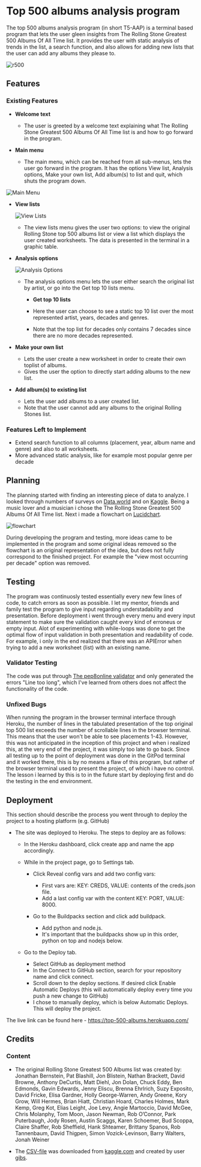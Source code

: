# Top 500 albums analysis program

The top 500 albums analysis program (in short T5-AAP) is a terminal based program that lets the user gleen insights from The Rolling Stone Greatest 500 Albums Of All Time list. It provides the user with static analysis of trends in the list, a search function, and also allows for adding new lists that the user can add any albums they please to.

![r500](https://github.com/Johneriksson88/top_500_albums/blob/main/assets/images/rolling_stone.jpg?raw=true)

## Features 

### Existing Features

- __Welcome text__

  - The user is greeted by a welcome text explaining what The Rolling Stone Greatest 500 Albums Of All Time list is and how to go forward in the program.

- __Main menu__

  - The main menu, which can be reached from all sub-menus, lets the user go forward in the program. It has the options View list, Analysis options, Make your own list, Add album(s) to list and quit, which shuts the program down.

![Main Menu](https://github.com/Johneriksson88/top_500_albums/blob/main/assets/images/main_menu.png?raw=true)

  - __View lists__

    ![View Lists](https://github.com/Johneriksson88/top_500_albums/blob/main/assets/images/view_lists.png?raw=true)

    - The view lists menu gives the user two options: to view the original Rolling Stone top 500 albums list or view a list which displays the user created worksheets. The data is presented in the terminal in a graphic table.

  
  - __Analysis options__

    ![Analysis Options](https://github.com/Johneriksson88/top_500_albums/blob/main/assets/images/analysis_options.png?raw=true)

    - The analysis options menu lets the user either search the original list by artist, or go into the Get top 10 lists menu.


      - __Get top 10 lists__

       - Here the user can choose to see a static top 10 list over the most represented artist, years, decades and genres.
       - Note that the top list for decades only contains 7 decades since there are no more decades represented.


  - __Make your own list__

    - Lets the user create a new worksheet in order to create their own toplist of albums.
    - Gives the user the option to directly start adding albums to the new list.
  

  - __Add album(s) to existing list__

    - Lets the user add albums to a user created list.
    - Note that the user cannot add any albums to the original Rolling Stones list.


### Features Left to Implement

- Extend search function to all columns (placement, year, album name and genre) and also to all worksheets.
- More advanced static analysis, like for example most popular genre per decade

## Planning

The planning started with finding an interesting piece of data to analyze. I looked through numbers of surveys on [Data.world](https://data.world/) and on [Kaggle](https://www.kaggle.com/). Being a music lover and a musician i chose the The Rolling Stone Greatest 500 Albums Of All Time list.
Next i made a flowchart on [Lucidchart](https://lucid.app/).

![flowchart](https://github.com/Johneriksson88/top_500_albums/blob/main/assets/images/flowchart.png?raw=true)

During developing the program and testing, more ideas came to be implemented in the program and some original ideas removed so the flowchart is an original representation of the idea, but does not fully correspond to the finished project. For example the "view most occurring per decade" option was removed.

## Testing 

The program was continuosly tested essentially every new few lines of code, to catch errors as soon as possible. 
I let my mentor, friends and family test the program to give input regarding understadability and presentation.
Before deployment i went through every menu and every input statement to make sure the validation caught every kind of erroneus or empty input. Alot of experimenting with while-loops was done to get the optimal flow of input validation in both presentation and readability of code.
For example, i only in the end realized that there was an APIError when trying to add a new worksheet (list) with an existing name.

### Validator Testing 

The code was put through [The pep8online validator](http://pep8online.com/) and only generated the errors "Line too long", which I've learned from others does not affect the functionality of the code.

### Unfixed Bugs

When running the program in the browser terminal interface through Heroku, the number of lines in the tabulated presentation of the top original top 500 list exceeds the number of scrollable lines in the browser terminal. This means that the user won't be able to see placements 1-43. However, this was not anticipated in the inception of this project and when i realized this, at the very end of the project, it was simply too late to go back. Since all testing up to the point of deployment was done in the GitPod terminal and it worked there, this is by no means a flaw of this program, but rather of the browser terminal used to present the project, of which i have no control.
The lesson i learned by this is to in the future start by deploying first and do the testing in the end environment.

## Deployment

This section should describe the process you went through to deploy the project to a hosting platform (e.g. GitHub) 

- The site was deployed to Heroku. The steps to deploy are as follows: 
  - In the Heroku dashboard, click create app and name the app accordingly. 

  - While in the project page, go to Settings tab.
    - Click Reveal config vars and add two config vars:
      - First vars are: KEY: CREDS, VALUE: contents of the creds.json file.
      - Add a last config var with the content KEY: PORT, VALUE: 8000.

    - Go to the Buildpacks section and click add buildpack.
      - Add python and node.js.
      - It's important that the buildpacks show up in this order, python on top and nodejs below.

  - Go to the Deploy tab.
    - Select GitHub as deployment method
    - In the Connect to GitHub section, search for your repository name and click connect.
    - Scroll down to the deploy sections. If desired click Enable Automatic Deploys (this will automatically deploy every time you push a new change to GitHub)
    - I chose to manually deploy, which is below Automatic Deploys. This will deploy the project.

The live link can be found here - https://top-500-albums.herokuapp.com/ 


## Credits 

### Content 

- The original Rolling Stone Greatest 500 Albums list was created by:
Jonathan Bernstein, Pat Blashill, Jon Blistein, Nathan Brackett, David Browne, Anthony DeCurtis, Matt Diehl, Jon Dolan, Chuck Eddy, Ben Edmonds, Gavin Edwards, Jenny Eliscu, Brenna Ehrlrich, Suzy Exposito, David Fricke, Elisa Gardner, Holly George-Warren, Andy Greene, Kory Grow, Will Hermes, Brian Hiatt, Christian Hoard, Charles Holmes, Mark Kemp, Greg Kot, Elias Leight, Joe Levy, Angie Martoccio, David McGee, Chris Molanphy, Tom Moon, Jason Newman, Rob O’Connor, Park Puterbaugh, Jody Rosen, Austin Scaggs, Karen Schoemer, Bud Scoppa, Claire Shaffer, Rob Sheffield, Hank Shteamer, Brittany Spanos, Rob Tannenbaum, David Thigpen, Simon Vozick-Levinson, Barry Walters, Jonah Weiner

- The [CSV-file](https://www.kaggle.com/datasets/notgibs/500-greatest-albums-of-all-time-rolling-stone) was downloaded from [kaggle.com](https://www.kaggle.com) and created by user [gibs](https://www.kaggle.com/notgibs).
